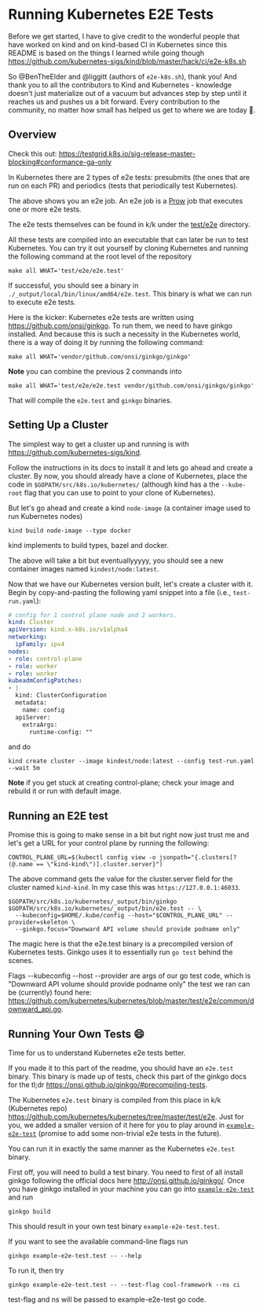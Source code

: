 # Running Kubernetes E2E Tests

Before we get started, I have to give credit to the wonderful people that have
worked on kind and on kind-based CI in Kubernetes since this README is based on
the things I learned while going though
https://github.com/kubernetes-sigs/kind/blob/master/hack/ci/e2e-k8s.sh

So @BenTheElder and @liggitt (authors of `e2e-k8s.sh`), thank you!
And thank you to all the contributors to Kind and Kubernetes - knowledge
doesn't just materialize out of a vacuum but advances step by step until it
reaches us and pushes us a bit forward.
Every contribution to the community, no matter how small has helped us get to
where we are today :evergreen_tree:.

## Overview

Check this out: https://testgrid.k8s.io/sig-release-master-blocking#conformance-ga-only

In Kubernetes there are 2 types of e2e tests: presubmits (the ones that are run
on each PR) and periodics (tests that periodically test Kubernetes).

The above shows you an e2e job.
An e2e job is a
[Prow](https://github.com/kubernetes/test-infra/tree/master/prow)
job that executes one or more e2e tests.

The e2e tests themselves can be found in k/k under the
[test/e2e](https://github.com/kubernetes/kubernetes/tree/master/test/e2e) directory.

All these tests are compiled into an executable that can later be run to test
Kubernetes.
You can try it out yourself by cloning Kubernetes and running the following
command at the root level of the repository

```
make all WHAT='test/e2e/e2e.test'
```

If successful, you should see a binary in
`./_output/local/bin/linux/amd64/e2e.test`.
This binary is what we can run to execute e2e tests.

Here is the kicker: Kubernetes e2e tests are written using
https://github.com/onsi/ginkgo.
To run them, we need to have ginkgo installed.
And because this is such a necessity in the Kubernetes world, there is a way of
doing it by running the following command:

```
make all WHAT='vendor/github.com/onsi/ginkgo/ginkgo'
```

**Note** you can combine the previous 2 commands into

```
make all WHAT='test/e2e/e2e.test vendor/github.com/onsi/ginkgo/ginkgo'
```

That will compile the `e2e.test` and `ginkgo` binaries.


## Setting Up a Cluster

The simplest way to get a cluster up and running is with
https://github.com/kubernetes-sigs/kind.

Follow the instructions in its docs to install it and lets go ahead and create
a cluster.
By now, you should already have a clone of Kubernetes, place the code in
`$GOPATH/src/k8s.io/kubernetes/` (although kind has a the `--kube-root` flag
that you can use to point to your clone of Kubernetes).

But let's go ahead and create a kind `node-image` (a container image used to
run Kubernetes nodes)

```
kind build node-image --type docker
```

kind implements to build types, bazel and docker.

The above will take a bit but eventuallyyyyy, you should see a new container
images named `kindest/node:latest`.

Now that we have our Kubernetes version built, let's create a cluster with it.
Begin by copy-and-pasting the following yaml snippet into a file (i.e.,
`test-run.yaml`):

```yaml
# config for 1 control plane node and 2 workers.
kind: Cluster
apiVersion: kind.x-k8s.io/v1alpha4
networking:
  ipFamily: ipv4
nodes:
- role: control-plane
- role: worker
- role: worker
kubeadmConfigPatches:
- |
  kind: ClusterConfiguration
  metadata:
    name: config
  apiServer:
    extraArgs:
      runtime-config: ""
```

and do

```
kind create cluster --image kindest/node:latest --config test-run.yaml --wait 5m
```
**Note** if you get stuck at creating control-plane; check your image and rebuild it or run with default image.


## Running an E2E test

Promise this is going to make sense in a bit but right now just trust me and
let's get a URL for your control plane by running the following:

```
CONTROL_PLANE_URL=$(kubectl config view -o jsonpath="{.clusters[?(@.name == \"kind-kind\")].cluster.server}")
```
The above command gets the value for the cluster.server field for the cluster
named `kind-kind`.
In my case this was `https://127.0.0.1:46033`.

```
$GOPATH/src/k8s.io/kubernetes/_output/bin/ginkgo $GOPATH/src/k8s.io/kubernetes/_output/bin/e2e.test -- \
  --kubeconfig=$HOME/.kube/config --host="$CONTROL_PLANE_URL" --provider=skeleton \
  --ginkgo.focus="Downward API volume should provide podname only"
```

The magic here is that the e2e.test binary is a precompiled version of
Kubernetes tests.
Ginkgo uses it to essentially run `go test` behind the scenes.

Flags --kubeconfig --host --provider are args of our go test code, which is "Downward API volume should provide podname only" the test we ran can be (currently) found here:
https://github.com/kubernetes/kubernetes/blob/master/test/e2e/common/downward_api.go.


## Running Your Own Tests :smile:

Time for us to understand Kubernetes e2e tests better.

If you made it to this part of the readme, you should have an `e2e.test`
binary.
This binary is made up of tests, check this part of the ginkgo docs for the
tl;dr https://onsi.github.io/ginkgo/#precompiling-tests.

The Kubernetes `e2e.test` binary is compiled from this place in k/k (Kubernetes
repo) https://github.com/kubernetes/kubernetes/tree/master/test/e2e.
Just for you, we added a smaller version of it here for you to play around in
[`example-e2e-test`](./example-e2e-test/) (promise to add some non-trivial e2e
tests in the future).

You can run it in exactly the same manner as the Kubernetes `e2e.test` binary.

First off, you will need to build a test binary.
You need to first of all install ginkgo following the official docs here
http://onsi.github.io/ginkgo/.
Once you have ginkgo installed in your machine you can go into
[`example-e2e-test`](./example-e2e-test/)
and run

```
ginkgo build
```

This should result in your own test binary `example-e2e-test.test`.

If you want to see the available command-line flags run

```
ginkgo example-e2e-test.test -- --help
```

To run it, then try

```
ginkgo example-e2e-test.test -- --test-flag cool-framework --ns ci
```
test-flag and ns will be passed to example-e2e-test go code.

